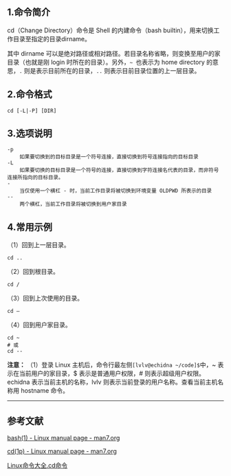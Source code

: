## 1.命令简介
cd（Change Directory）命令是 Shell 的内建命令（bash builtin），用来切换工作目录至指定的目录dirname。 

其中 dirname 可以是绝对路径或相对路径。若目录名称省略，则变换至用户的家目录（也就是刚 login 时所在的目录）。另外，`~ `也表示为 home directory 的意思，`.` 则是表示目前所在的目录，`..` 则表示目前目录位置的上一层目录。

## 2.命令格式
```
cd [-L|-P] [DIR]
```

## 3.选项说明
```
-p
	如果要切换到的目标目录是一个符号连接，直接切换到符号连接指向的目标目录
-L
	如果要切换的目标目录是一个符号的连接，直接切换到字符连接名代表的目录，而非符号连接所指向的目标目录。
-
	当仅使用一个横杠 - 时，当前工作目录将被切换到环境变量 OLDPWD 所表示的目录
--
	两个横杠，当前工作目录将被切换到用户家目录
```

## 4.常用示例
（1）回到上一层目录。
```
cd ..
```
（2）回到根目录。
```
cd /
```
（3）回到上次使用的目录。
```
cd –
```
（4）回到用户家目录。
```
cd ~
# 或
cd -- 
```

**注意：** 
（1）登录 Linux 主机后，命令行最左侧`[lvlv@echidna ~/code]$`中，~ 表示在当前用户的家目录，$ 表示是普通用户权限，# 则表示超级用户权限。echidna 表示当前主机的名称，lvlv 则表示当前登录的用户名称。查看当前主机名称用 hostname 命令。

---
## 参考文献
[bash(1) - Linux manual page - man7.org](https://www.man7.org/linux/man-pages/man1/bash.1.html)

[cd(1p) - Linux manual page - man7.org](https://man7.org/linux/man-pages/man1/cd.1p.html)

[Linux命令大全.cd命令](http://man.linuxde.net/cd)
